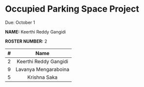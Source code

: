 # Occupied Parking Space Project

Due: October 1

**NAME:** Keerthi Reddy Gangidi

**ROSTER NUMBER:** 2

| #        | Name                 |
|:--------:|:--------------------:|
|   2      |    Keerthi Reddy Gangidi         |
|   9     |    Lavanya Mengaraboina        |
|   5      |    Krishna Saka      |
